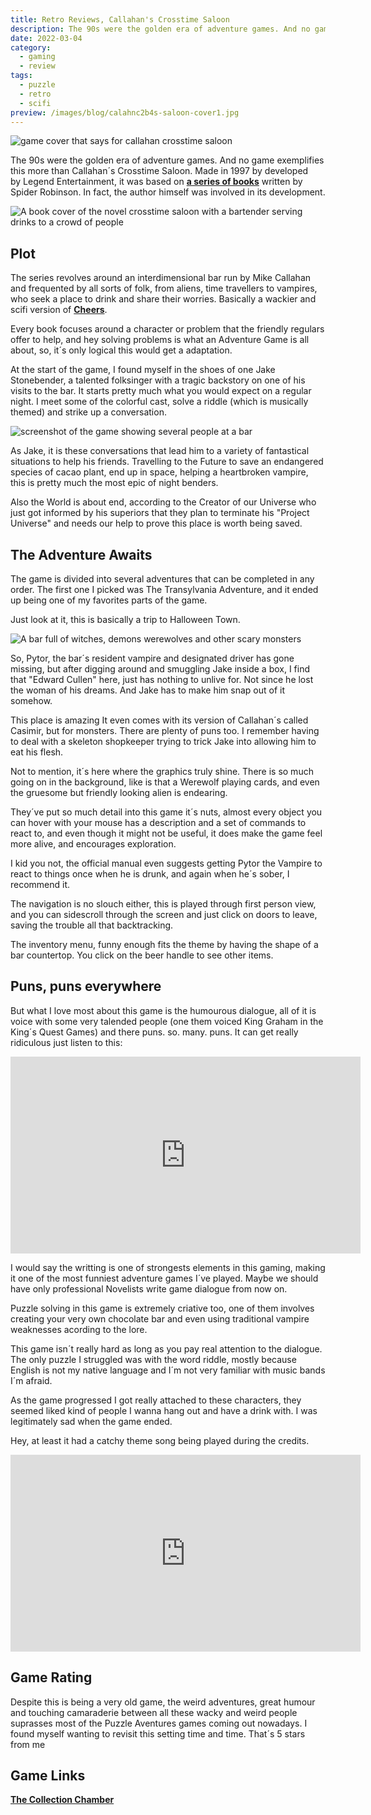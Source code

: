 ```yaml
---
title: Retro Reviews, Callahan's Crosstime Saloon
description: The 90s were the golden era of adventure games. And no game exemplifies this than Callahan´s Crosstime Saloon. Where Cheers meets Multiverse shenanigans.
date: 2022-03-04
category:
  - gaming
  - review
tags:
  - puzzle
  - retro
  - scifi
preview: /images/blog/calahnc2b4s-saloon-cover1.jpg
---
```

![game cover that says for callahan crosstime saloon](/images/blog/calahnc2b4s-saloon-cover1.jpg)

The 90s were the golden era of adventure games. And no game exemplifies this more than Callahan´s Crosstime Saloon. Made in 1997 by developed by Legend Entertainment, it was based on [**a series of books**](https://www.goodreads.com/book/show/218677.Callahan_s_Crosstime_Saloon) written by Spider Robinson. In fact, the author himself was involved in its development.

![A book cover of the novel crosstime saloon with a bartender serving drinks to a crowd of people](/images/2022/gXJPR5Q.jpg)

## Plot
The series revolves around an interdimensional bar run by Mike Callahan and frequented by all sorts of folk, from aliens, time travellers to vampires, who seek a place to drink and share their worries. Basically a wackier and scifi version of [**Cheers**](https://www.imdb.com/title/tt0083399/).

Every book focuses around a character or problem that the friendly regulars offer to help, and hey solving problems is what an Adventure Game is all about, so, it´s only logical this would get a adaptation.

At the start of the game, I found myself in the shoes of one Jake Stonebender, a talented folksinger with a tragic backstory on one of his visits to the bar. It starts pretty much what you would expect on a regular night. I meet some of the colorful cast, solve a riddle (which is musically themed) and strike up a conversation.

![screenshot of the game showing several people at a bar](/images/2022/saloongui.jpg#center)

As Jake, it is these conversations that lead him to a variety of fantastical situations to help his friends. Travelling to the Future to save an endangered species of cacao plant, end up in space, helping a heartbroken vampire, this is pretty much the most epic of night benders.

Also the World is about end, according to the Creator of our Universe who just got informed by his superiors that they plan to terminate his "Project Universe" and needs our help to prove this place is worth being saved.

## The Adventure Awaits

The game is divided into several adventures that can be completed in any order. The first one I picked was The Transylvania Adventure, and it ended up being one of my favorites parts of the game.

Just look at it, this is basically a trip to Halloween Town.

![A bar full of witches, demons werewolves and other scary monsters](/images/2022/scarybar.jpg#center)

So, Pytor, the bar´s resident vampire and designated driver has gone missing, but after digging around and smuggling Jake inside a box, I find that "Edward Cullen" here, just has nothing to unlive for. Not since he lost the woman of his dreams. And Jake has to make him snap out of it somehow.

This place is amazing It even comes with its version of Callahan´s called Casimir, but for monsters. There are plenty of puns too. I remember having to deal with a skeleton shopkeeper trying to trick Jake into allowing him to eat his flesh.

Not to mention, it´s here where the graphics truly shine. There is so much going on in the background, like is that a Werewolf playing cards, and even the gruesome but friendly looking alien is endearing.

They´ve put so much detail into this game it´s nuts, almost every object you can hover with your mouse has a description and a set of commands to react to, and even though it might not be useful, it does make the game feel more alive, and encourages exploration.

I kid you not, the official manual even suggests getting Pytor the Vampire to react to things once when he is drunk, and again when he´s sober, I recommend it.

The navigation is no slouch either, this is played through first person view, and you can sidescroll through the screen and just click on doors to leave, saving the trouble all that backtracking.

The inventory menu, funny enough fits the theme by having the shape of a bar countertop. You click on the beer handle to see other items.

## Puns, puns everywhere

But what I love most about this game is the humourous dialogue, all of it is voice with some very talended people (one them voiced King Graham in the King´s Quest Games) and there puns. so. many. puns. It can get really ridiculous just listen to this:

<iframe width="560" height="315" src="https://www.youtube.com/embed/XP5aIoSYB2o?si=sZ7ZSvYkGZFXn2kJ" title="YouTube video player" frameborder="0" allow="accelerometer; autoplay; clipboard-write; encrypted-media; gyroscope; picture-in-picture; web-share" referrerpolicy="strict-origin-when-cross-origin" allowfullscreen></iframe>

I would say the writting is one of strongests elements in this gaming, making it one of the most funniest adventure games I´ve played. Maybe we should have only professional Novelists write game dialogue from now on.

Puzzle solving in this game is extremely criative too, one of them involves creating your very own chocolate bar and even using traditional vampire weaknesses acording to the lore.

This game isn´t really hard as long as you pay real attention to the dialogue. The only puzzle I struggled was with the word riddle, mostly because English is not my native language and I´m not very familiar with music bands I´m afraid.

As the game progressed I got really attached to these characters, they seemed liked kind of people I wanna hang out and have a drink with. I was legitimately sad when the game ended. 

Hey, at least it had a catchy theme song being played during the credits.

<iframe width="560" height="315" src="https://www.youtube.com/embed/FLelE5G8mvo?si=4wN49fNse-fWJX0_" title="YouTube video player" frameborder="0" allow="accelerometer; autoplay; clipboard-write; encrypted-media; gyroscope; picture-in-picture; web-share" referrerpolicy="strict-origin-when-cross-origin" allowfullscreen></iframe>



## Game Rating

Despite this is being a very old game, the weird adventures, great humour and touching camaraderie between all these wacky and weird people suprasses most of the Puzzle Aventures games coming out nowadays. I found myself wanting to revisit this setting time and time. That´s 5 stars from me

## Game Links

[**The Collection Chamber**](https://collectionchamber.blogspot.com/2015/04/callahans-crosstime-saloon.html)


